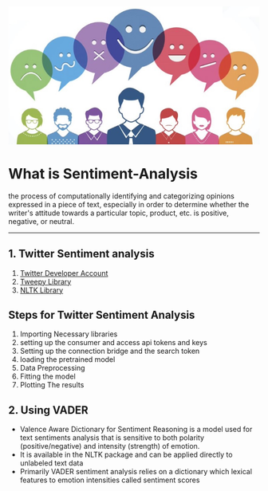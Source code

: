 ![alt text](1.jpg)

<h1>What is Sentiment-Analysis </h1>
<p>the process of computationally identifying and categorizing opinions expressed in a piece of text, especially in order to determine whether the writer's attitude towards a particular topic, product, etc. is positive, negative, or neutral.</p>

<hr>

<h2>1. Twitter Sentiment analysis</h2>
<ol>
  <li><a href = 'https://apps.twitter.com/app/new'>Twitter Developer Account</a></li>
  <li><a href = 'http://www.tweepy.org/'>Tweepy Library</a></li>
  <li><a href = 'http://www.nltk.org/'>NLTK Library</a></li>
</ol>
  
<h2>Steps for Twitter Sentiment Analysis</h2>
<ol>
  <li>Importing Necessary libraries</li>
  <li>setting up the consumer and access api tokens and keys</li>
  <li>Setting up the connection bridge and the search token</li>
  <li>loading the pretrained model</li>
  <li>Data Preprocessing</li>
  <li>Fitting the model</li>
  <li>Plotting The results</li>
</ol>

<h2>2. Using VADER</h2>
<ul>
  <li>Valence Aware Dictionary for Sentiment Reasoning is a model used for text sentiments analysis
    that is sensitive to both polarity (positive/negative) and intensity (strength) of emotion.</li>
 
 <li>It is available in the NLTK package and can be applied directly to unlabeled text data</li>
  
 <li>Primarily VADER sentiment analysis relies on a dictionary which lexical features to emotion
    intensities called sentiment scores</li>
</ul>
  
  
